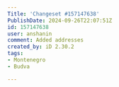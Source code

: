 ```yaml
---
Title: 'Changeset #157147638'
PublishDate: 2024-09-26T22:07:51Z
id: 157147638
user: anshanin
comment: Added addresses
created_by: iD 2.30.2
tags:
- Montenegro
- Budva

---
```

